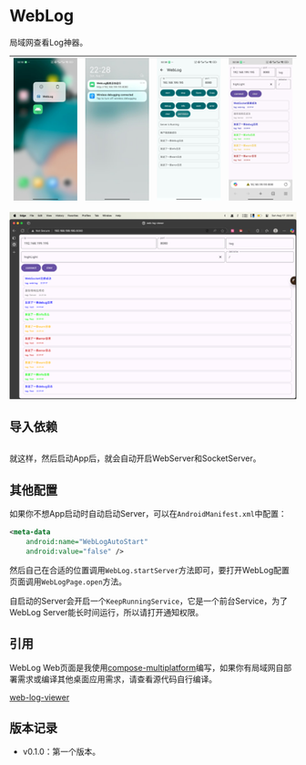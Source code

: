 # WebLog

局域网查看Log神器。

| ![](files/img_shortcut.jpg) | ![](files/img_notification.jpg) | ![](files/img_web_log.jpg) | ![](files/img_phone_web.jpg) |
|-------------------|---------------------------------|----------------------------|------------------------------|

![](files/img_desktop_web.png)

## 导入依赖

```groovy

```

就这样，然后启动App后，就会自动开启WebServer和SocketServer。

## 其他配置

如果你不想App启动时自动启动Server，可以在`AndroidManifest.xml`中配置：

```xml
<meta-data
    android:name="WebLogAutoStart"
    android:value="false" />
```

然后自己在合适的位置调用`WebLog.startServer`方法即可，要打开WebLog配置页面调用`WebLogPage.open`方法。

自启动的Server会开启一个`KeepRunningService`，它是一个前台Service，为了WebLog Server能长时间运行，所以请打开通知权限。

## 引用

WebLog Web页面是我使用[compose-multiplatform](https://github.com/JetBrains/compose-multiplatform)编写，如果你有局域网自部署需求或编译其他桌面应用需求，请查看源代码自行编译。

[web-log-viewer](https://github.com/simplepeng/web-log-viewer)

## 版本记录

* v0.1.0：第一个版本。